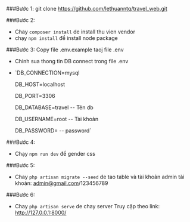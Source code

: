 
###Bước 1: 
git clone https://github.com/lethuanntq/travel_web.git


###Bước 2: 
  - Chay `composer install` de install thu vien vendor
  - chạy `npm install` để install node package   

   
###Bước 3: 
Copy file .env.example taoj file .env
  - Chinh sua thong tin DB connect trong file .env
  - 
     `DB_CONNECTION=mysql
     
     DB_HOST=localhost    
     
     DB_PORT=3306
     
     DB_DATABASE=travel  -- Tên db
     
     DB_USERNAME=root  -- Tài khoản
     
     DB_PASSWORD=  -- password`
     
###Bước 4:
 - Chạy `npm run dev` để gender css


###Bước 5:
 - Chay `php artisan migrate --seed` de tao table và tài khoản admin
  tài khoản: admin@gmail.com/123456789
  
  
###Bước 6:
 - Chay `php artisan serve` de chay server
Truy cập theo link: http://127.0.0.1:8000/
